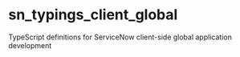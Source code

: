 # sn_typings_client_global

TypeScript definitions for ServiceNow client-side global application development
